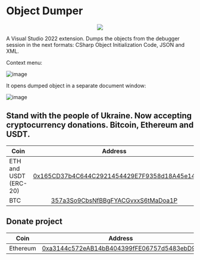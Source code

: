 # Object Dumper

<p align="center">
 <a href="https://marketplace.visualstudio.com/items?itemName=YevhenCherkes.YellowFlavorObjectDumper"><img src="https://img.shields.io/visual-studio-marketplace/v/YevhenCherkes.YellowFlavorObjectDumper"></a>
</p>

A Visual Studio 2022 extension. Dumps the objects from the debugger session in the next formats: CSharp Object Initialization Code, JSON and XML.

Context menu:

![image](https://user-images.githubusercontent.com/13467759/167089195-48c9d10d-8f0c-412b-b316-20392e2ac9c9.png)

It opens dumped object in a separate document window:

![image](https://user-images.githubusercontent.com/13467759/167089587-4176db13-8136-4103-8003-0dc9bab42609.png)

## Stand with the people of Ukraine. Now accepting cryptocurrency donations. Bitcoin, Ethereum and USDT.

| Coin                        | Address |
| --------------------------  |:-------------:|
| ETH and USDT (ERC-20)       | [0x165CD37b4C644C2921454429E7F9358d18A45e14](https://www.blockchain.com/en/eth/address/0x165CD37b4C644C2921454429E7F9358d18A45e14) |
| BTC                         | [357a3So9CbsNfBBgFYACGvxxS6tMaDoa1P](https://www.blockchain.com/en/btc/address/357a3So9CbsNfBBgFYACGvxxS6tMaDoa1P) |

## Donate project

| Coin           | Address |
| -------------  |:-------------:|
| Ethereum       | [0xa3144c572eAB14bB404399fFE06757d5483ebD94](https://www.blockchain.com/en/eth/address/0xa3144c572eAB14bB404399fFE06757d5483ebD94) |
